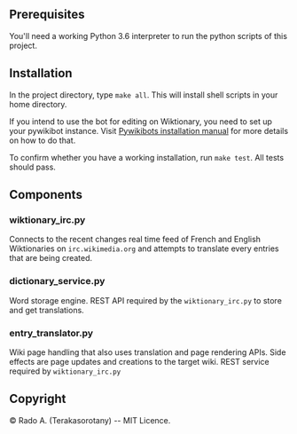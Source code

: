 
## Prerequisites

You'll need a working Python 3.6 interpreter to run the python scripts of this project.


## Installation

In the project directory, type `make all`. This will install shell scripts in your home directory. 

If you intend to use the bot for editing on Wiktionary, you need to set up your pywikibot instance. 
Visit [Pywikibots installation manual](https://www.mediawiki.org/wiki/Manual:Pywikibot/Installation) for more details on how to do that.

To confirm whether you have a working installation, run `make test`. All tests should pass.

## Components 

### wiktionary_irc.py

Connects to the recent changes real time feed of French and English Wiktionaries on `irc.wikimedia.org` and attempts to translate every entries
that are being created.

### dictionary_service.py

Word storage engine. REST API required by the `wiktionary_irc.py` to store and get translations.

### entry_translator.py

Wiki page handling that also uses translation and page rendering APIs. Side effects are page updates and creations to the target wiki.
REST service required by `wiktionary_irc.py`  


## Copyright

© Rado A. (Terakasorotany) -- MIT Licence.
